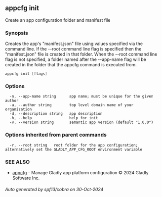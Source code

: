 ## appcfg init

Create an app configuration folder and manifest file

### Synopsis


Creates the app's "manifest.json" file using values specified via the
command line. If the --root command line flag is specified then the
"manifest.json" file is created in that folder. When the --root command
line flag is not specified, a folder named after the --app-name flag
will be created in the folder that the appcfg command is executed from.


```
appcfg init [flags]
```

### Options

```
  -n, --app-name string      app name; must be unique for the given author
  -a, --author string        top level domain name of your organization
  -d, --description string   app description
  -h, --help                 help for init
  -v, --version string       semantic app version (default "1.0.0")
```

### Options inherited from parent commands

```
  -r, --root string   root folder for the app configuration; alternatively set the GLADLY_APP_CFG_ROOT environment variable
```

### SEE ALSO

* [appcfg](appcfg.md)	 - Manage Gladly app platform configuration © 2024 Gladly Software Inc.

###### Auto generated by spf13/cobra on 30-Oct-2024
